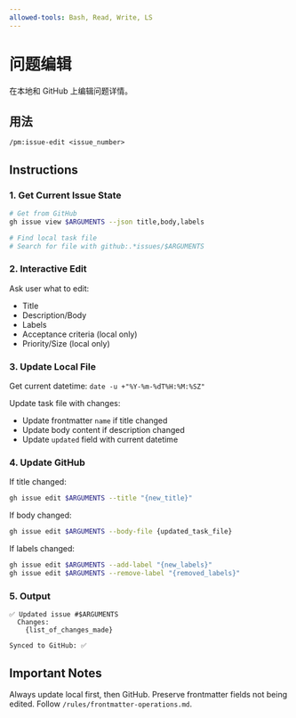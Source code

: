 ```yaml
---
allowed-tools: Bash, Read, Write, LS
---
```


# 问题编辑

在本地和 GitHub 上编辑问题详情。

## 用法
```
/pm:issue-edit <issue_number>
```

## Instructions

### 1. Get Current Issue State

```bash
# Get from GitHub
gh issue view $ARGUMENTS --json title,body,labels

# Find local task file
# Search for file with github:.*issues/$ARGUMENTS
```

### 2. Interactive Edit

Ask user what to edit:
- Title
- Description/Body
- Labels
- Acceptance criteria (local only)
- Priority/Size (local only)

### 3. Update Local File

Get current datetime: `date -u +"%Y-%m-%dT%H:%M:%SZ"`

Update task file with changes:
- Update frontmatter `name` if title changed
- Update body content if description changed
- Update `updated` field with current datetime

### 4. Update GitHub

If title changed:
```bash
gh issue edit $ARGUMENTS --title "{new_title}"
```

If body changed:
```bash
gh issue edit $ARGUMENTS --body-file {updated_task_file}
```

If labels changed:
```bash
gh issue edit $ARGUMENTS --add-label "{new_labels}"
gh issue edit $ARGUMENTS --remove-label "{removed_labels}"
```

### 5. Output

```
✅ Updated issue #$ARGUMENTS
  Changes:
    {list_of_changes_made}
  
Synced to GitHub: ✅
```

## Important Notes

Always update local first, then GitHub.
Preserve frontmatter fields not being edited.
Follow `/rules/frontmatter-operations.md`.